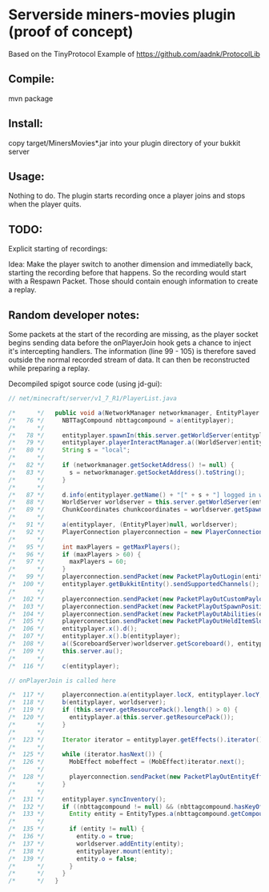 Serverside miners-movies plugin (proof of concept)
==================================================

Based on the TinyProtocol Example of https://github.com/aadnk/ProtocolLib

Compile:
--------

mvn package

Install:
--------

copy target/MinersMovies*.jar into your plugin directory of your bukkit server

Usage:
------

Nothing to do. The plugin starts recording once a player joins and stops when the player
quits.

TODO:
-----

Explicit starting of recordings:

Idea: Make the player switch to another dimension and immediatelly back, starting the recording
before that happens. So the recording would start with a Respawn Packet. Those should contain
enough information to create a replay.

Random developer notes:
-----------------------

Some packets at the start of the recording are missing, as the player socket begins sending data
before the onPlayerJoin hook gets a chance to inject it's intercepting handlers. The information
(line 99 - 105) is therefore saved outside the normal recorded stream of data. It can then be
reconstructed while preparing a replay.

Decompiled spigot source code (using jd-gui):
    
```java
// net/minecraft/server/v1_7_R1/PlayerList.java

/*      */   public void a(NetworkManager networkmanager, EntityPlayer entityplayer) {
/*   76 */     NBTTagCompound nbttagcompound = a(entityplayer);
/*      */
/*   78 */     entityplayer.spawnIn(this.server.getWorldServer(entityplayer.dimension));
/*   79 */     entityplayer.playerInteractManager.a((WorldServer)entityplayer.world);
/*   80 */     String s = "local";
/*      */
/*   82 */     if (networkmanager.getSocketAddress() != null) {
/*   83 */       s = networkmanager.getSocketAddress().toString();
/*      */     }
/*      */
/*   87 */     d.info(entityplayer.getName() + "[" + s + "] logged in with entity id " + entityplayer.getId() + " at ([" + entityplayer.world.worldData.getName() + "] " + entityplayer.locX + ", " + entityplayer.locY + ", " + entityplayer.locZ + ")");
/*   88 */     WorldServer worldserver = this.server.getWorldServer(entityplayer.dimension);
/*   89 */     ChunkCoordinates chunkcoordinates = worldserver.getSpawn();
/*      */
/*   91 */     a(entityplayer, (EntityPlayer)null, worldserver);
/*   92 */     PlayerConnection playerconnection = new PlayerConnection(this.server, networkmanager, entityplayer);
/*      */
/*   95 */     int maxPlayers = getMaxPlayers();
/*   96 */     if (maxPlayers > 60) {
/*   97 */       maxPlayers = 60;
/*      */     }
/*   99 */     playerconnection.sendPacket(new PacketPlayOutLogin(entityplayer.getId(), entityplayer.playerInteractManager.getGameMode(), worldserver.getWorldData().isHardcore(), worldserver.worldProvider.dimension, worldserver.difficulty, maxPlayers, worldserver.getWorldData().getType()));
/*  100 */     entityplayer.getBukkitEntity().sendSupportedChannels();
/*      */
/*  102 */     playerconnection.sendPacket(new PacketPlayOutCustomPayload("MC|Brand", getServer().getServerModName().getBytes(Charsets.UTF_8)));
/*  103 */     playerconnection.sendPacket(new PacketPlayOutSpawnPosition(chunkcoordinates.x, chunkcoordinates.y, chunkcoordinates.z));
/*  104 */     playerconnection.sendPacket(new PacketPlayOutAbilities(entityplayer.abilities));
/*  105 */     playerconnection.sendPacket(new PacketPlayOutHeldItemSlot(entityplayer.inventory.itemInHandIndex));
/*  106 */     entityplayer.x().d();
/*  107 */     entityplayer.x().b(entityplayer);
/*  108 */     a((ScoreboardServer)worldserver.getScoreboard(), entityplayer);
/*  109 */     this.server.au();
/*      */
/*  116 */     c(entityplayer);

// onPlayerJoin is called here

/*  117 */     playerconnection.a(entityplayer.locX, entityplayer.locY, entityplayer.locZ, entityplayer.yaw, entityplayer.pitch);
/*  118 */     b(entityplayer, worldserver);
/*  119 */     if (this.server.getResourcePack().length() > 0) {
/*  120 */       entityplayer.a(this.server.getResourcePack());
/*      */     }
/*      */
/*  123 */     Iterator iterator = entityplayer.getEffects().iterator();
/*      */
/*  125 */     while (iterator.hasNext()) {
/*  126 */       MobEffect mobeffect = (MobEffect)iterator.next();
/*      */
/*  128 */       playerconnection.sendPacket(new PacketPlayOutEntityEffect(entityplayer.getId(), mobeffect));
/*      */     }
/*      */
/*  131 */     entityplayer.syncInventory();
/*  132 */     if ((nbttagcompound != null) && (nbttagcompound.hasKeyOfType("Riding", 10))) {
/*  133 */       Entity entity = EntityTypes.a(nbttagcompound.getCompound("Riding"), worldserver);
/*      */
/*  135 */       if (entity != null) {
/*  136 */         entity.o = true;
/*  137 */         worldserver.addEntity(entity);
/*  138 */         entityplayer.mount(entity);
/*  139 */         entity.o = false;
/*      */       }
/*      */     }
/*      */   }
```
